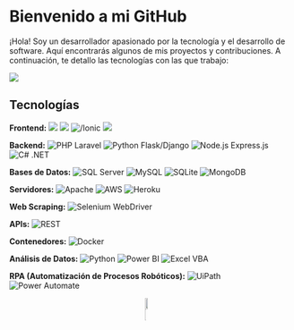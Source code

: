 # Bienvenido a mi GitHub

¡Hola! Soy un desarrollador apasionado por la tecnología y el desarrollo de software. Aquí encontrarás algunos de mis proyectos y contribuciones. A continuación, te detallo las tecnologías con las que trabajo:

<!--horizontal divider(gradiant)-->
<img src="https://user-images.githubusercontent.com/73097560/115834477-dbab4500-a447-11eb-908a-139a6edaec5c.gif">

## Tecnologías

**Frontend:**
![](https://img.shields.io/badge/React-61DAFB?style=flat-square&logo=react&logoColor=white)
![](https://img.shields.io/badge/Bootstrap-563D7C?style=flat-square&logo=bootstrap&logoColor=white)
![/Ionic](https://img.shields.io/badge/Angular-DD0031?style=flat-square&logo=angular&logoColor=white)
![](https://img.shields.io/badge/Reflex-000000?style=flat-square&logo=reflex&logoColor=white) 

**Backend:**
![PHP Laravel](https://img.shields.io/badge/Laravel-FF2D20?style=flat-square&logo=laravel&logoColor=white) 
![Python Flask/Django](https://img.shields.io/badge/Python-3776AB?style=flat-square&logo=python&logoColor=white) 
![Node.js Express.js](https://img.shields.io/badge/Node.js-339933?style=flat-square&logo=node.js&logoColor=white) 
![C# .NET](https://img.shields.io/badge/.NET-512BD4?style=flat-square&logo=.net&logoColor=white) 

**Bases de Datos:**
![SQL Server](https://img.shields.io/badge/SQL_Server-CC2927?style=flat-square&logo=microsoft-sql-server&logoColor=white)
![MySQL](https://img.shields.io/badge/MySQL-4479A1?style=flat-square&logo=mysql&logoColor=white) 
![SQLite](https://img.shields.io/badge/SQLite-003B57?style=flat-square&logo=sqlite&logoColor=white)
![MongoDB](https://img.shields.io/badge/MongoDB-47A248?style=flat-square&logo=mongodb&logoColor=white) 

**Servidores:**
![Apache](https://img.shields.io/badge/Apache-D22128?style=flat-square&logo=apache&logoColor=white) 
![AWS](https://img.shields.io/badge/AWS-232F3E?style=flat-square&logo=amazon-aws&logoColor=white)
![Heroku](https://img.shields.io/badge/Heroku-430098?style=flat-square&logo=heroku&logoColor=white) 

**Web Scraping:**
![Selenium WebDriver](https://img.shields.io/badge/Selenium-43B02A?style=flat-square&logo=selenium&logoColor=white) 

**APIs:**
![REST](https://img.shields.io/badge/REST-02569B?style=flat-square&logo=rest&logoColor=white) 

**Contenedores:**
![Docker](https://img.shields.io/badge/Docker-2496ED?style=flat-square&logo=docker&logoColor=white) 

**Análisis de Datos:**
![Python](https://img.shields.io/badge/Python-3776AB?style=flat-square&logo=python&logoColor=white) 
![Power BI](https://img.shields.io/badge/Power_BI-F2C811?style=flat-square&logo=power-bi&logoColor=white) 
![Excel VBA](https://img.shields.io/badge/Excel_VBA-217346?style=flat-square&logo=microsoft-excel&logoColor=white) 

**RPA (Automatización de Procesos Robóticos):**
![UiPath](https://img.shields.io/badge/UiPath-0066FF?style=flat-square&logo=uipath&logoColor=white)
![Power Automate](https://img.shields.io/badge/Power_Automate-0066FF?style=flat-square&logo=power-automate&logoColor=white)

<!-- STATS Y LENGUAJES MAS USADOS -->
<div style="display:grid;align-items:center;justify-content:center">
  <img style="height:100%;width:49%;max-width: 100%" src="https://github-readme-stats.vercel.app/api?username=pheasanty&theme=gotham&count_private=true&show_icons=true&include_all_commits=true"/>
  <img style="height:100%;width:49%;max-width: 10%" src="https://github-readme-stats.vercel.app/api/top-langs/?username=pheasanty&layout=compact&theme=gotham&langs_count=8"/>
</div>
